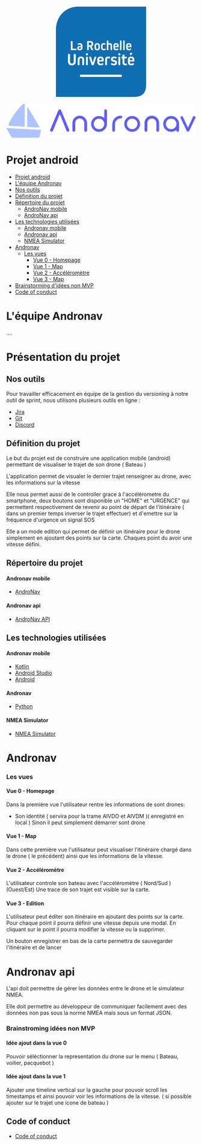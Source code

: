 <div align="center">

![Logo de mon projet](./img/logo_univ.png)

</div>

!['Andronav Logo'](./img/andronav.png)
# Projet android

- [Projet android](#projet-android)
- [L'équipe Andronav](#léquipe-andronav)
- [Nos outils](#nos-outils)
- [Définition du projet](#définition-du-projet)
- [Répertoire du projet](#répertoire-du-projet)
  - [AndroNav mobile](#andronav-mobile)
  - [AndroNav api](#andronav-api)
- [Les technologies utilisées](#les-technologies-utilisées)
  - [Andronav mobile](#andronav-mobile)
  - [Andronav api](#andronav-api)
  - [NMEA Simulator](#nmea-simulator)
- [Andronav](#andronav)
    - [Les vues](#les-vues)
        - [Vue 0 - Homepage](#vue-0---homepage)
        - [Vue 1 - Map](#vue-1---map)
        - [Vue 2 - Accéléromètre](#vue-2---accelerometre)
        - [Vue 3 - Map](#vue-3---edition)
- [Brainstorming d'idées non MVP](#brainstorming-didées-non-mvp)
- [Code of conduct](#code-of-conduct)

# L'équipe Andronav

....


# Présentation du projet


## Nos outils

Pour travailler efficacement en équipe de la gestion du versioning à notre outil de sprint, nous utilisons plusieurs outils en ligne :

- [Jira](https://dev-mobile-2023.atlassian.net/jira/software/projects/PDMD/boards/1)
- [Git](https://git-scm.com/)
- [Discord](https://discord.com/)



## Définition du projet


Le but du projet est de construire une application mobile (android) permettant de visualiser le trajet de son drone ( Bateau )

L'application permet de visualer  le dernier trajet renseigner au drone, avec les informations sur la vitesse

Elle nous permet aussi de le controller grace à l'accélérometre du smartphone, deux boutons sont disponible un "HOME" et "URGENCE" qui permettent respectivement de revenir au point de départ de l'itinéraire ( dans un premier temps inverser le trajet effectuer) et d'emettre sur la fréquence d'urgence un signal SOS 

Elle a un mode edition qui permet de définir un itinéraire pour le drone simplement en ajoutant des points sur la carte.
Chaques point du avoir une vitesse défini.


## Répertoire du projet

#### Andronav mobile

- [AndroNav](https://github.com/andronavlabs/andronav)

#### Andronav api

- [AndroNav API](https://github.com/andronavlabs/andronav-api)

## Les technologies utilisées
#### Andronav mobile

- [Kotlin](https://kotlinlang.org/)
- [Android Studio](https://developer.android.com/studio)
- [Android](https://www.android.com/)

#### Andronav

- [Python](https://www.python.org/)

#### NMEA Simulator

- [NMEA Simulator](https://github.com/panaaj/nmeasimulator/releases/tag/v1.4.2)


# Andronav
### Les vues

#### Vue 0 - Homepage

Dans la première vue l'utilisateur rentre les informations de sont drones:
- Son identité ( servira pour la trame AIVDO et AIVDM )( enregistré en local )
Sinon il peut simplement démarrer sont drone

#### Vue 1 - Map

Dans cette première vue l'utilisateur peut visualiser l'itinéraire chargé dans le drone ( le précédent) ainsi que les informations de la vitesse. 

#### Vue 2 - Accéléromètre

L'utilisateur controle son bateau avec l'accéléromètre ( Nord/Sud ) (Ouest/Est)
Une trace de son trajet est visible sur la carte.


#### Vue 3 - Edition

L'utilisateur peut éditer son itinéraire en ajoutant des points sur la carte.
Pour chaque point il pourra définir une vitesse depuis une modal. En cliquant sur le point il pourra modifier la vitesse ou la supprimer. 

Un bouton enregistrer en bas de la carte permettra de sauvegarder l'itinéraire et de lancer 


# Andronav api

L'api doit permettre de gérer les données entre le drone et le simulateur NMEA.

Elle doit permettre au développeur de communiquer facilement avec des données non pas sous la norme NMEA mais sous un format JSON. 


### Brainstroming idées non MVP

####  Idée ajout dans la vue 0

Pouvoir séléctionner la representation du drone sur le menu ( Bateau, voilier, pacquebot )

#### Idée ajout dans la vue 1 

Ajouter une timeline  vertical sur la gauche pour pouvoir scroll les timestamps et ainsi pouvoir voir les informations de la vitesse.
( si possible ajouter sur le trajet une icone de bateau ) 


## Code of conduct

- [Code of conduct](./CODE_OF_CONDUCT.md)
